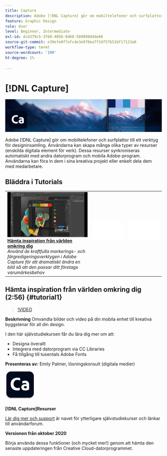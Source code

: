 ```yaml
---
title: Capture
description: Adobe [!DNL Capture] gör om mobiltelefoner och surfplattor till ett verktyg för designinsamling
feature: Graphic Design
role: User
level: Beginner, Intermediate
exl-id: dcd379c5-3f60-4056-9d60-589890d4de66
source-git-commit: e39efe0f7afc4e3e970ea7f2df57b51bf17123a6
workflow-type: tm+mt
source-wordcount: '199'
ht-degree: 1%

---
```


# [!DNL Capture]

![Bild för självstudiekurs](../assets/Capture.jpg)

Adobe [!DNL Capture] gör om mobiltelefoner och surfplattor till ett verktyg för designinsamling. Användarna kan skapa många olika typer av resurser (enskilda digitala element för verk).   Dessa resurser synkroniseras automatiskt med andra datorprogram och mobila Adobe-program. Användarna kan föra in dem i sina kreativa projekt eller enkelt dela dem med medarbetare.

## Bläddra i Tutorials

<table style="table-layout:fixed">
<tr>
 <td>
   <a href="capture.md#tutorial1">
      <img alt="Hämta inspiration från världen omkring dig" src="../assets/capture_palmer_thumbnail.jpg" />
   </a>
    <div>
   <a href="capture.md#tutorial1"><strong>Hämta inspiration från världen omkring dig</strong></a>
    </div>
    <em>Använd de kraftfulla markerings- och färgredigeringsverktygen i Adobe Capture för att dramatiskt ändra en bild så att den passar ditt företags varumärkesbehov</em>
    <br>
  </td>
  <td>
    <img alt="Avgränsare" src="../assets/Whitespacer.png" />
    <div>
    <br>
  </td>
  <td>
    <img alt="Avgränsare" src="../assets/Whitespacer.png" />
    <div>
    <br>
  </td>
</tr>
</table>

## Hämta inspiration från världen omkring dig (2:56) {#tutorial1}

>[!VIDEO](https://video.tv.adobe.com/v/326825?hidetitle=true)

**Beskrivning**
Omvandla bilder och video på din mobila enhet till kreativa byggstenar för all din design.

I den här självstudiekursen får du lära dig mer om att:
* Designa överallt
* Integrera med datorprogram via CC Libraries
* Få tillgång till tusentals Adobe Fonts

**Presenteras av:**
Emily Palmer, lösningskonsult (digitala medier)

![Capture-logotyp](../assets/ca_appicon_96.png)

**[!DNL Capture]Resurser**

[Lär dig mer och support](https://helpx.adobe.com/mobile-apps/help/capture-faq.html) är navet för ytterligare självstudiekurser och länkar till användarforum.

**Versionen från oktober 2020**

Börja använda dessa funktioner (och mycket mer!) genom att hämta den senaste uppdateringen från Creative Cloud-datorprogrammet.
